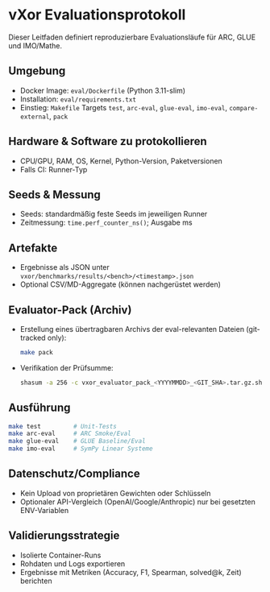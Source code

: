 # vXor Evaluationsprotokoll

Dieser Leitfaden definiert reproduzierbare Evaluationsläufe für ARC, GLUE und IMO/Mathe.

## Umgebung
- Docker Image: `eval/Dockerfile` (Python 3.11-slim)
- Installation: `eval/requirements.txt`
- Einstieg: `Makefile` Targets `test`, `arc-eval`, `glue-eval`, `imo-eval`, `compare-external`, `pack`

## Hardware & Software zu protokollieren
- CPU/GPU, RAM, OS, Kernel, Python-Version, Paketversionen
- Falls CI: Runner-Typ

## Seeds & Messung
- Seeds: standardmäßig feste Seeds im jeweiligen Runner
- Zeitmessung: `time.perf_counter_ns()`; Ausgabe ms

## Artefakte
- Ergebnisse als JSON unter `vxor/benchmarks/results/<bench>/<timestamp>.json`
- Optional CSV/MD-Aggregate (können nachgerüstet werden)

## Evaluator-Pack (Archiv)
- Erstellung eines übertragbaren Archivs der eval-relevanten Dateien (git-tracked only):
  ```bash
  make pack
  ```
- Verifikation der Prüfsumme:
  ```bash
  shasum -a 256 -c vxor_evaluator_pack_<YYYYMMDD>_<GIT_SHA>.tar.gz.sha256
  ```

## Ausführung
```bash
make test         # Unit-Tests
make arc-eval     # ARC Smoke/Eval
make glue-eval    # GLUE Baseline/Eval
make imo-eval     # SymPy Linear Systeme
```

## Datenschutz/Compliance
- Kein Upload von proprietären Gewichten oder Schlüsseln
- Optionaler API-Vergleich (OpenAI/Google/Anthropic) nur bei gesetzten ENV-Variablen

## Validierungsstrategie
- Isolierte Container-Runs
- Rohdaten und Logs exportieren
- Ergebnisse mit Metriken (Accuracy, F1, Spearman, solved@k, Zeit) berichten
